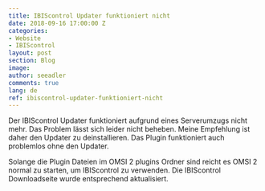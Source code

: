 ```yaml
---
title: IBIScontrol Updater funktioniert nicht
date: 2018-09-16 17:00:00 Z
categories:
- Website
- IBIScontrol
layout: post
section: Blog
image:
author: seeadler
comments: true
lang: de
ref: ibiscontrol-updater-funktioniert-nicht
---
```


Der IBIScontrol Updater funktioniert aufgrund eines Serverumzugs nicht mehr. Das Problem lässt sich leider nicht beheben. Meine Empfehlung ist daher den Updater zu deinstallieren. Das Plugin funktioniert auch problemlos ohne den Updater.

Solange die Plugin Dateien im OMSI 2 plugins Ordner sind reicht es OMSI 2 normal zu starten, um IBIScontrol zu verwenden. Die IBIScontrol Downloadseite wurde entsprechend aktualisiert.
